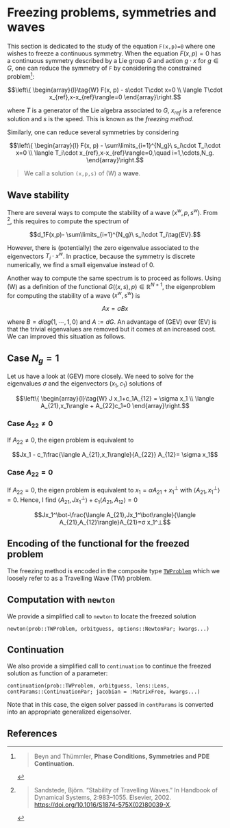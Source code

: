 # Freezing problems, symmetries and waves

This section is dedicated to the study of the equation `F(x,p)=0` where one wishes to freeze a continuous symmetry. When the equation $F(x, p) = 0$ has a continuous symmetry described by a Lie group $G$ and action $g\cdot x$ for $g\in G$, one can reduce the symmetry of `F` by considering the constrained problem[^Beyn]:

$$\left\{
\begin{array}{l}\tag{W}
F(x, p) - s\cdot T\cdot x=0 \\
\langle T\cdot x_{ref},x-x_{ref}\rangle=0
\end{array}\right.$$

where $T$ is a generator of the Lie algebra associated to $G$, $x_{ref}$ is a reference solution and $s$ is the speed. This is known as the *freezing method*.

Similarly, one can reduce several symmetries by considering

$$\left\{
\begin{array}{l}
F(x, p) - \sum\limits_{i=1}^{N_g}\ s_i\cdot T_i\cdot x=0 \\
\langle T_i\cdot x_{ref},x-x_{ref}\rangle=0,\quad i=1,\cdots,N_g.
\end{array}\right.$$

> We call a solution `(x,p,s)` of (W) a **wave**.

## Wave stability

There are several ways to compute the stability of a wave $(x^w,p,s^w)$. From [^Sandstede], this requires to compute the spectrum of

$$d_1F(x,p)- \sum\limits_{i=1}^{N_g}\ s_i\cdot T_i\tag{EV}.$$

However, there is (potentially) the zero eigenvalue associated to the eigenvectors $T_i\cdot x^w$. In practice, because the symmetry is discrete numerically, we find a small eigenvalue instead of 0.

Another way to compute the same spectrum is to proceed as follows. Using (W) as a definition of the functional $G((x,s),p)\in\mathbb R^{N+1}$, the eigenproblem for computing the stability of a wave $(x^w,s^w)$ is

$$A x = σ Bx\tag{GEV}$$

where $B = diag(1,\cdots,1,0)$ and $A:=dG$. An advantage of (GEV) over (EV) is that the trivial eigenvalues are removed but it comes at an increased cost. We can improved this situation as follows.

## Case $N_g=1$
Let us have a look at (GEV) more closely. We need to solve for the eigenvalues $\sigma$ and the eigenvectors $(x_1,c_1)$ solutions of

$$\left\{
\begin{array}{l}\tag{W}
J x_1+c_1A_{12} = \sigma x_1 \\
\langle A_{21},x_1\rangle + A_{22}c_1=0
\end{array}\right.$$

### Case $A_{22}\neq 0$

If $A_{22}\neq 0$, the eigen problem is equivalent to

$$Jx_1 - c_1\frac{\langle A_{21},x_1\rangle}{A_{22}} A_{12}= \sigma x_1$$

### Case $A_{22} = 0$

If $A_{22} = 0$, the eigen problem is equivalent to $x_1=α A_{21} + x_1^\bot$ with $\langle A_{21},x_1^\bot\rangle=0$. Hence, I find $\langle A_{21},Jx_1^\bot\rangle+c_1\langle A_{21},A_{12}\rangle=0$

$$Jx_1^\bot-\frac{\langle A_{21},Jx_1^\bot\rangle}{\langle A_{21},A_{12}\rangle}A_{21}=σ x_1^⊥$$

## Encoding of the functional for the freezed problem

The freezing method is encoded in the composite type [`TWProblem`](@ref) which we loosely refer to as a Travelling Wave (TW) problem. 

## Computation with `newton`

We provide a simplified call to `newton` to locate the freezed solution

```
newton(prob::TWProblem, orbitguess, options::NewtonPar; kwargs...)
```

## Continuation

We also provide a simplified call to `continuation` to continue the freezed solution as function of a parameter:

```
continuation(prob::TWProblem, orbitguess, lens::Lens, contParams::ContinuationPar; jacobian = :MatrixFree, kwargs...)
```

Note that in this case, the eigen solver passed in `contParams` is converted into an appropriate generalized eigensolver.

## References

[^Beyn]:> Beyn and Thümmler, **Phase Conditions, Symmetries and PDE Continuation.**

[^Sandstede]:> Sandstede, Björn. “Stability of Travelling Waves.” In Handbook of Dynamical Systems, 2:983–1055. Elsevier, 2002. https://doi.org/10.1016/S1874-575X(02)80039-X.
